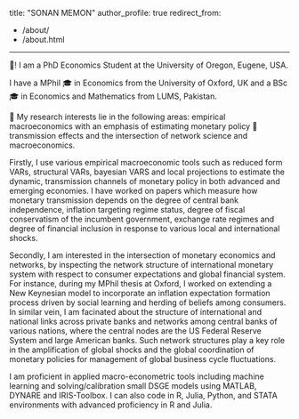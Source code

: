title: "SONAN MEMON"
author_profile: true
redirect_from: 
  - /about/
  - /about.html
---

👋! I am a PhD Economics Student at the University of Oregon, Eugene, USA. 

I have a MPhil 🎓 in Economics from the University of Oxford, UK and a BSc 🎓 in Economics and Mathematics from LUMS, Pakistan.

🔬 My research interests lie in the following areas: empirical macroeconomics with an emphasis of estimating monetary policy 🏦 transmission effects and the intersection of network science and macroeconomics.

Firstly, I use various empirical macroeconomic tools such as reduced form VARs, structural VARs, bayesian VARS and local projections to estimate the dynamic, transmission channels of monetary policy in both advanced and emerging economies. I have worked on papers which measure how monetary transmission depends on the degree of central bank independence, inflation targeting regime status, degree of fiscal conservatism of the incumbent government, exchange rate regimes and degree of financial inclusion in response to various local and international shocks.

Secondly, I am interested in the intersection of monetary economics and networks, by inspecting the network structure of international monetary system with respect to consumer expectations and global financial system. For instance, during my MPhil thesis at Oxford, I worked on extending a New Keynesian model to incorporate an inflation expectation formation process driven by social learning and herding of beliefs among consumers. In similar vein, I am facinated about the structure of international and national links across private banks and networks among central banks of various nations, where the central nodes are the US Federal Reserve System and large American banks. Such network structures play a key role in the amplification of global shocks and the global coordination of monetary policies for management of global business cycle fluctuations.

I am proficient in applied macro-econometric tools including machine learning and solving/calibration small DSGE models using MATLAB, DYNARE and IRIS-Toolbox. I can also code in R, Julia, Python, and STATA environments with advanced proficiency in R and Julia.
     





